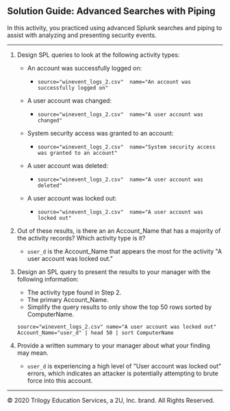 ## Solution Guide: Advanced Searches with Piping 

In this activity, you practiced using advanced Splunk searches and piping to assist with analyzing and presenting security events.

---

1. Design SPL queries to look at the following activity types:

    - An account was successfully logged on:
      - `source="winevent_logs_2.csv"  name="An account was successfully logged on"`

    - A user account was changed:
      - `source="winevent_logs_2.csv"  name="A user account was changed"`

    - System security access was granted to an account:
      - `source="winevent_logs_2.csv"  name="System security access was granted to an account"`

    - A user account was deleted:
      - `source="winevent_logs_2.csv"  name="A user account was deleted"`

    - A user account was locked out:
      - `source="winevent_logs_2.csv"  name="A user account was locked out"`


2. Out of these results, is there an an Account_Name that has a majority of the activity records? Which activity type is it?
  
   - `user_d` is the Account_Name that appears the most for the activity "A user account was locked out."

3. Design an SPL query to present the results to your manager with the following information:
    -  The activity type found in Step 2.
    -  The primary Account_Name.
    -  Simplify the query results to only show the top 50 rows sorted by ComputerName. 
  
   `source="winevent_logs_2.csv" name="A user account was locked out" Account_Name="user_d" | head 50 | sort ComputerName` 

4. Provide a written summary to your manager about what your finding may mean.

   - `user_d` is experiencing a high level of "User account was locked out" errors, which indicates an attacker is potentially attempting to brute force into this account.

---

© 2020 Trilogy Education Services, a 2U, Inc. brand. All Rights Reserved.  

